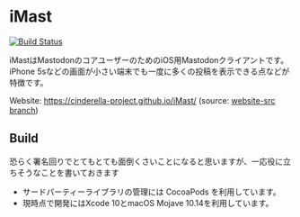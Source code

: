 # iMast

[![Build Status](https://travis-ci.org/cinderella-project/iMast.svg?branch=master)](https://travis-ci.org/cinderella-project/iMast)

iMastはMastodonのコアユーザーのためのiOS用Mastodonクライアントです。
iPhone 5sなどの画面が小さい端末でも一度に多くの投稿を表示できる点などが特徴です。

Website: <https://cinderella-project.github.io/iMast/> (source: [website-src branch](https://github.com/cinderella-project/iMast/tree/website-src))

## Build

恐らく署名回りでとてもとても面倒くさいことになると思いますが、一応役に立ちそうなことを書いておきます

- サードパーティーライブラリの管理には CocoaPods を利用しています。
- 現時点で開発にはXcode 10とmacOS Mojave 10.14を利用しています。
